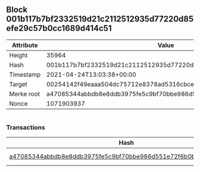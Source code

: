 ## Block 001b117b7bf2332519d21c2112512935d77220d85efe29c57b0cc1689d414c51

Attribute | Value
--- | ---
Height | 35964
Hash | 001b117b7bf2332519d21c2112512935d77220d85efe29c57b0cc1689d414c51
Timestamp | 2021-04-24T13:03:38+00:00
Target | 00254142f49eaaa504dc75712e8378ad5316cbcead634704b3734b6271167cc4
Merke root | a47085344abbdb8e8ddb3975fe5c9bf70bbe986d551e72f6b0bbc20d0c5b8d01
Nonce | 1071903937

```

```

### Transactions

Hash | Amount
--- | ---
[a47085344abbdb8e8ddb3975fe5c9bf70bbe986d551e72f6b0bbc20d0c5b8d01](a47085344abbdb8e8ddb3975fe5c9bf70bbe986d551e72f6b0bbc20d0c5b8d01.md) | 10.00000000 SKEPTI 
